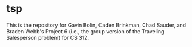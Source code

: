 # tsp
This is the repository for Gavin Bolin, Caden Brinkman, Chad Sauder, and Braden Webb's Project 6 (i.e., the group version of the Traveling Salesperson problem) for CS 312.
